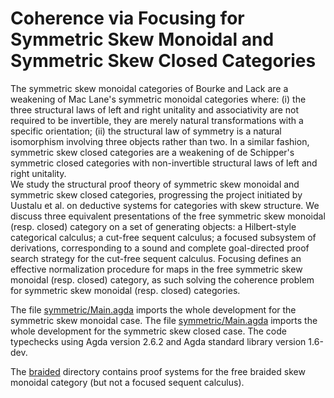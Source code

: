 # Coherence via Focusing for Symmetric Skew Monoidal and Symmetric Skew Closed Categories

The symmetric skew monoidal categories of Bourke and Lack are a weakening of Mac Lane's symmetric monoidal categories where: (i) the three structural laws of left and right unitality and associativity are not required to be invertible, they are merely natural transformations with a specific orientation; (ii) the structural law of symmetry is a natural isomorphism involving three objects rather than two.  In a similar fashion, symmetric skew closed categories are a weakening of de Schipper's symmetric closed categories with non-invertible structural laws of left and right unitality.  
We study the structural proof theory of symmetric skew monoidal and symmetric skew closed categories, progressing the project initiated by Uustalu et al. on deductive systems for categories with skew structure. We discuss three equivalent presentations of the free symmetric skew monoidal (resp. closed) category on a set of generating objects: a Hilbert-style categorical calculus; a cut-free sequent calculus; a focused subsystem of derivations, corresponding to a sound and complete goal-directed proof search strategy for the cut-free sequent calculus. Focusing defines an effective normalization procedure for maps in the free symmetric skew monoidal (resp. closed) category, as such solving the coherence problem for symmetric skew monoidal (resp. closed) categories.

The file [symmetric/Main.agda](https://github.com/niccoloveltri/coh-symmskewmon/blob/main/symmetric/Main.agda) imports the whole development for the symmetric skew monoidal case.
The file [symmetric/Main.agda](https://github.com/niccoloveltri/coh-symmskewmon/blob/main/symmetric/Main.agda) imports the whole development for the symmetric skew closed case.
The code typechecks using Agda version 2.6.2 and Agda standard library version 1.6-dev.

The [braided](https://github.com/niccoloveltri/coh-symmskewmon/tree/main/braided) directory contains proof systems for the free braided skew monoidal category (but not a focused sequent calculus).
